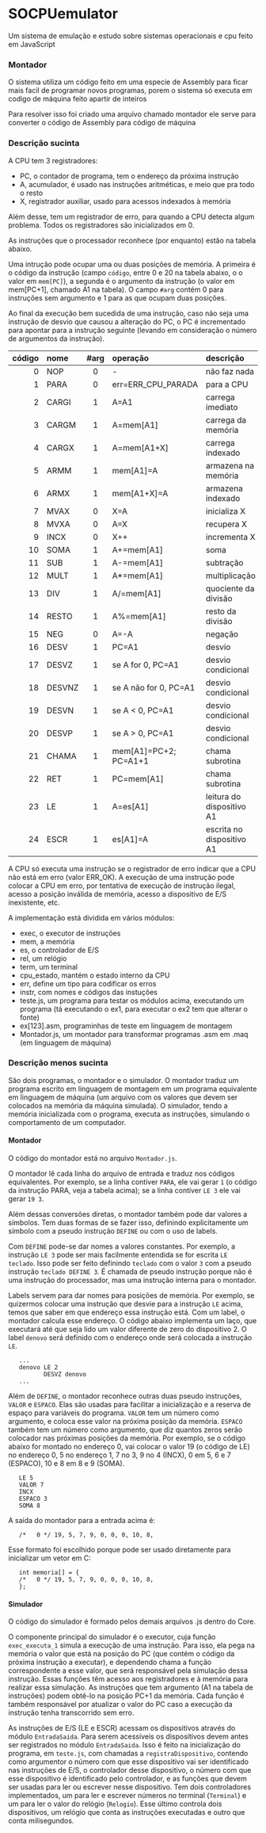 # SOCPUemulator

Um sistema de emulação e estudo sobre sistemas operacionais e cpu feito em JavaScript

### Montador

O sistema utiliza um código feito em uma especie de Assembly
para ficar mais facil de programar novos programas, porem o sistema
só executa em codigo de máquina feito apartir de inteiros

Para resolver isso foi criado uma arquivo chamado montador ele serve para
converter o código de Assembly para código de máquina

### Descrição sucinta

A CPU tem 3 registradores:

- PC, o contador de programa, tem o endereço da próxima instrução
- A, acumulador, é usado nas instruções aritméticas, e meio que pra todo o resto
- X, registrador auxiliar, usado para acessos indexados à memória

Além desse, tem um registrador de erro, para quando a CPU detecta algum problema.
Todos os registradores são inicializados em 0.

As instruções que o processador reconhece (por enquanto) estão na tabela abaixo.

Uma intrução pode ocupar uma ou duas posições de memória. A primeira é o código da instrução (campo `código`, entre 0 e 20 na tabela abaixo, o o valor em `mem[PC]`), a segunda é o argumento da instrução (o valor em mem[PC+1], chamado A1 na tabela). O campo `#arg` contém 0 para instruções sem argumento e 1 para as que ocupam duas posições.

Ao final da execução bem sucedida de uma instrução, caso não seja uma instrução de desvio que causou a alteração do PC, o PC é incrementado para apontar para a instrução seguinte (levando em consideração o número de argumentos da instrução).

| código | nome   | #arg | operação              | descrição                 |
| -----: | :----- | :--: | :-------------------- | :------------------------ |
|      0 | NOP    |  0   | -                     | não faz nada              |
|      1 | PARA   |  0   | err=ERR_CPU_PARADA    | para a CPU                |
|      2 | CARGI  |  1   | A=A1                  | carrega imediato          |
|      3 | CARGM  |  1   | A=mem[A1]             | carrega da memória        |
|      4 | CARGX  |  1   | A=mem[A1+X]           | carrega indexado          |
|      5 | ARMM   |  1   | mem[A1]=A             | armazena na memória       |
|      6 | ARMX   |  1   | mem[A1+X]=A           | armazena indexado         |
|      7 | MVAX   |  0   | X=A                   | inicializa X              |
|      8 | MVXA   |  0   | A=X                   | recupera X                |
|      9 | INCX   |  0   | X++                   | incrementa X              |
|     10 | SOMA   |  1   | A+=mem[A1]            | soma                      |
|     11 | SUB    |  1   | A-=mem[A1]            | subtração                 |
|     12 | MULT   |  1   | A\*=mem[A1]           | multiplicação             |
|     13 | DIV    |  1   | A/=mem[A1]            | quociente da divisão      |
|     14 | RESTO  |  1   | A%=mem[A1]            | resto da divisão          |
|     15 | NEG    |  0   | A=-A                  | negação                   |
|     16 | DESV   |  1   | PC=A1                 | desvio                    |
|     17 | DESVZ  |  1   | se A for 0, PC=A1     | desvio condicional        |
|     18 | DESVNZ |  1   | se A não for 0, PC=A1 | desvio condicional        |
|     19 | DESVN  |  1   | se A < 0, PC=A1       | desvio condicional        |
|     20 | DESVP  |  1   | se A > 0, PC=A1       | desvio condicional        |
|     21 | CHAMA  |  1   | mem[A1]=PC+2; PC=A1+1 | chama subrotina           |
|     22 | RET    |  1   | PC=mem[A1]            | chama subrotina           |
|     23 | LE     |  1   | A=es[A1]              | leitura do dispositivo A1 |
|     24 | ESCR   |  1   | es[A1]=A              | escrita no dispositivo A1 |

A CPU só executa uma instrução se o registrador de erro indicar que a CPU não está em erro (valor ERR_OK).
A execução de uma instrução pode colocar a CPU em erro, por tentativa de execução de instrução ilegal, acesso a posição inválida de memória, acesso a dispositivo de E/S inexistente, etc.

A implementação está dividida em vários módulos:

- exec, o executor de instruções
- mem, a memória
- es, o controlador de E/S
- rel, um relógio
- term, um terminal
- cpu_estado, mantém o estado interno da CPU
- err, define um tipo para codificar os erros
- instr, com nomes e códigos das instuções
- teste.js, um programa para testar os módulos acima, executando um programa (tá executando o ex1, para executar o ex2 tem que alterar o fonte)
- ex[123].asm, programinhas de teste em linguagem de montagem
- Montador.js, um montador para transformar programas .asm em .maq (em linguagem de máquina)

### Descrição menos sucinta

São dois programas, o montador e o simulador.
O montador traduz um programa escrito em linguagem de montagem em um programa equivalente em linguagem de máquina (um arquivo com os valores que devem ser colocados na memória da máquina simulada).
O simulador, tendo a memória inicializada com o programa, executa as instruções, simulando o comportamento de um computador.

#### Montador

O código do montador está no arquivo `Montador.js`.

O montador lê cada linha do arquivo de entrada e traduz nos códigos equivalentes.
Por exemplo, se a linha contiver `PARA`, ele vai gerar `1` (o código da instrução PARA, veja a tabela acima); se a linha contiver `LE 3` ele vai gerar `19 3`.

Além dessas conversões diretas, o montador também pode dar valores a símbolos. Tem duas formas de se fazer isso, definindo explicitamente um símbolo com a pseudo instrução `DEFINE` ou com o uso de labels.

Com `DEFINE` pode-se dar nomes a valores constantes. Por exemplo, a instrução `LE 3` pode ser mais facilmente entendida se for escrita `LE teclado`. Isso pode ser feito definindo `teclado` com o valor `3` com a pseudo instrução `teclado DEFINE 3`. É chamada de pseudo instrução porque não é uma instrução do processador, mas uma instrução interna para o montador.

Labels servem para dar nomes para posições de memória. Por exemplo, se quizermos colocar uma instrução que desvie para a instrução `LE` acima, temos que saber em que endereço essa instrução está. Com um label, o montador calcula esse endereço. O código abaixo implementa um laço, que executará até que seja lido um valor diferente de zero do dispositivo 2. O label `denovo` será definido com o endereço onde será colocada a instrução `LE`.

```
   ...
   denovo LE 2
          DESVZ denovo
   ...
```

Além de `DEFINE`, o montador reconhece outras duas pseudo instruções, `VALOR` e `ESPACO`. Elas são usadas para facilitar a inicialização e a reserva de espaço para variáveis do programa. `VALOR` tem um número como argumento, e coloca esse valor na próxima posição da memória. `ESPACO` também tem um número como argumento, que diz quantos zeros serão colocador nas próximas posições da memória.
Por exemplo, se o código abaixo for montado no endereço 0, vai colocar o valor 19 (o código de LE) no endereço 0, 5 no endereço 1, 7 no 3, 9 no 4 (INCX), 0 em 5, 6 e 7 (ESPACO), 10 e 8 em 8 e 9 (SOMA).

```
   LE 5
   VALOR 7
   INCX
   ESPACO 3
   SOMA 8
```

A saída do montador para a entrada acima é:

```
   /*   0 */ 19, 5, 7, 9, 0, 0, 0, 10, 8,
```

Esse formato foi escolhido porque pode ser usado diretamente para inicializar um vetor em C:

```
   int memoria[] = {
   /*   0 */ 19, 5, 7, 9, 0, 0, 0, 10, 8,
   };
```

#### Simulador

O código do simulador é formado pelos demais arquivos .js dentro do Core.

O componente principal do simulador é o executor, cuja função `exec_executa_1` simula a execução de uma instrução. Para isso, ela pega na memória o valor que está na posição do PC (que contém o código da próxima instrução a executar), e dependendo chama a função correspondente a esse valor, que será responsável pela simulação dessa instrução. Essas funções têm acesso aos registradores e à memória para realizar essa simulação. As instruções que tem argumento (A1 na tabela de instruções) podem obtê-lo na posição PC+1 da memória. Cada função é também responsável por atualizar o valor do PC caso a execução da instrução tenha transcorrido sem erro.

As instruções de E/S (LE e ESCR) acessam os dispositivos através do módulo `EntradaSaida`.
Para serem acessíveis os dispositivos devem antes ser registrados no módulo `EntradaSaida`.
Isso é feito na inicialização do programa, em `teste.js`, com chamadas a `registraDispositivo`, contendo como argumentor o número com que esse dispositivo vai ser identificado nas instruções de E/S, o controlador desse dispositivo, o número com que esse dispositivo é identificado pelo controlador, e as funções que devem ser usadas para ler ou escrever nesse dispositivo.
Tem dois controladores implementados, um para ler e escrever números no terminal (`Terminal`) e um para ler o valor do relógio (`Relogio`). Esse último controla dois dispositivos, um relógio que conta as instruções executadas e outro que conta milisegundos.

